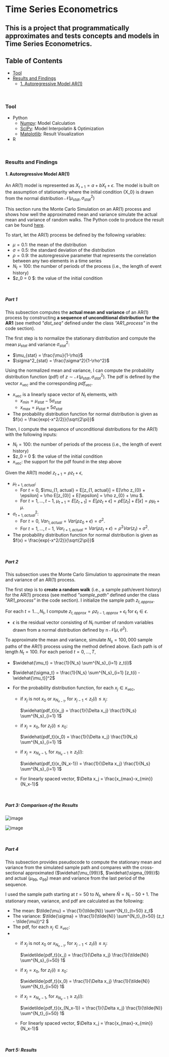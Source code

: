 # Time Series Econometrics
## This is a project that programmatically approximates and tests concepts and models in Time Series Econometrics.

## Table of Contents
- [Tool](#tool)
- [Results and Findings](#results-and-findings)
  - [1. Autoregressive Model AR(1)](#1-autoregressive-model-ar1)

<br/>

### Tool
- Python
  -   [Numpy](https://pandas.pydata.org/docs/): Model Calculation
  -   [SciPy](https://scipy.org/): Model Interpolatin & Optimization
  -   [Matplotlib](https://matplotlib.org/stable/): Result Visualization   
- R

<br/>

### Results and Findings
#### 1. Autoregressive Model AR(1)
An AR(1) model is represented as $X_{t+1} = a + bX_{t} + \epsilon$. The model is built on the assumption of stationarity where the initial condition {X_0} is drawn from the normal distribution $\mathcal{N} (\mu_{stat}, \sigma^2_{stat})$

This section runs the Monte Carlo Simulation on an AR(1) process and shows how well the approximated mean and variance simulate the actual mean and variance of random walks. The Python code to produce the result can be found [here](https://github.com/kshao19/time_series_econometrics/blob/main/Code/AR(1)).

To start, let the AR(1) process be defined by the following variables:
- $\mu = 0.1$: the mean of the distribution
- $\sigma = 0.5$: the standard deviation of the distribution
- $\rho = 0.9$: the autoregressive parameter that represents the correlation between any two elements in a time series
- $N_t = 100$: the number of periods of the process (i.e., the length of event history)
- $z_0 = 0 $: the value of the initial condition

<br/>

##### Part 1
This subsection computes the **actual mean and variance** of an AR(1) process by constructing **a sequence of unconditional distribution for the AR1** (see method *"dist_seq"* defined under the class *"AR1_process"* in the code section). 

The first step is to normalize the stationary distribution and compute the mean $\mu_{stat}$ and variance $\sigma^2_{stat}$:
- $\mu_{stat} = \frac{\mu}{1-\rho}$
- $\sigma^2_{stat} = \frac{\sigma^2}{1-\rho^2}$

Using the normalized mean and variance, I can compute the probability distribution function (pdf) of $z \sim \mathcal{N} (\mu_{stat}, \sigma^2_{stat})$. The pdf is defined by the vector $x_{vec}$ and the corresponding $pdf_{vec}$. 
- $x_{vec}$ is a linearly space vector of $N_t$ elements, with
  - $x_{min} = \mu_{stat} - 5 \sigma_{stat}$
  - $x_{max} = \mu_{stat} + 5 \sigma_{stat}$
- The probability distribution function for normal distribution is given as $f(x) = \frac{exp(-x^2/2)}{\sqrt{2\pi}}$

Then, I compute the sequence of unconditional distributions for the AR(1) with the following inputs:
- $N_t = 100$: the number of periods of the process (i.e., the length of event history)
- $z_0 = 0 $: the value of the initial condition
- $x_{vec}$: the support for the pdf found in the step above

Given the AR(1) model $z_{t+1} = \rho z_{t}+ \epsilon$,
- $\mu_{t+1, actual}$:
  - For $t=0$, $\mu_{1, actual} = E[z_{1, actual}] = E[\rho z_{0} + \epsilon] = \rho E[z_{0}] + E[\epsilon] = \rho z_{0} + \mu $. 
  - For $t=1,...,t-1$, $\mu_{t+1} = E[z_{t+1}] = E[\rho z_{t} + \epsilon] = \rho E[z_{t}] + E[\epsilon] = \rho \mu_t + \mu$.
- $\sigma^2_{t+1, actual}$:
  - For $t=0$, $Var_{1, actual} = Var(\rho z_{0} + \epsilon) = \sigma^2$. 
  - For $t=1,...,t-1$, $Var_{t+1, actual} = Var(\rho z_{t} + \epsilon) = \rho^2 Var(z_{t}) + \sigma^2$.
- The probability distribution function for normal distribution is given as $f(x) = \frac{exp(-x^2/2)}{\sqrt{2\pi}}$

<br/>

##### Part 2
This subsection uses the Monte Carlo Simulation to approximate the mean and variance of an AR(1) process. 

The first step is to **create a random walk** (i.e., a sample path/event history) for the AR(1) process (see method *"sample_path"* defined under the class *"AR1_process"* in the code section). I initialize the sample path $z_{t, approx}$.

For each $t=1...,N_t$, I compute $z_{t, approx} = \rho z_{t-1, approx} + \epsilon_t$ for $\epsilon_t \in \epsilon$.
- $\epsilon$ is the residual vector consisting of $N_t$ number of random variables drawn from a normal distribution defined by n $\mathcal{N} (\mu, \sigma^2)$.

To approximate the mean and variance, simulate $N_s = 100,000$ sample paths of the AR(1) process using the method defined above. Each path is of length $N_t = 100$.
For each period $t=0,...,T$,
- $\widehat{\mu_t} = \frac{1}{N_s} \sum^{N_s}_{i=1} z_t(i)$
- $\widehat{\sigma_t} = \frac{1}{N_s} \sum^{N_s}_{i=1} [z_t(i) - \widehat{\mu_t}]^2$
- For the probability distribution function, for each $x_j \in x_{vec}$, 

  - if $x_j$ is not $x_0$ or $x_{N_{x-1}}$, for $x_{j-1} < z_t(i) \leq x_j$:
  
    $\widehat{pdf_t}(x_j) = \frac{1}{\Delta x_j} \frac{1}{N_s}  \sum^{N_s}_{i=1} 1$ 

  - if $x_j = x_0$, for $z_t(i) \leq x_0$:

    $\widehat{pdf_t}(x_0) = \frac{1}{\Delta x_j} \frac{1}{N_s}  \sum^{N_s}_{i=1} 1$ 

  - if $x_j = x_{N_x-1}$, for $x_{N_x-1} \geq z_t(i)$:

    $\widehat{pdf_t}(x_{N_x-1}) = \frac{1}{\Delta x_j} \frac{1}{N_s}  \sum^{N_s}_{i=1} 1$

  - For linearly spaced vector, $\Delta x_j = \frac{x_{max}-x_{min}}{N_x-1}$

<br/>

##### Part 3: Comparison of the Results

![image](https://github.com/user-attachments/assets/147c0a76-5c73-4c82-a09f-1e9ee174b953)

![image](https://github.com/user-attachments/assets/625c1918-abc4-41c9-af02-5304cb2b1845)

<br/>

##### Part 4
This subsection provides pseudocode to compute the stationary mean and variance from the simulated sample path and compares with the cross-sectional approximated ($\widehat{\mu_{99}}$, $\widehat{\sigma_{99}}$) and actual ($\mu_{99}$, $\sigma_{99}$) mean and variance from the last period of the sequence. 

I used the sample path starting at $t=50$ to $N_t$, where $\tilde{N} = N_t - 50 +1$. The stationary mean, variance, and pdf are calculated as the following:
- The mean: $\tilde{\mu} = \frac{1}{\tilde{N}} \sum^{N_t}_{t=50} z_t$
- The variance: $\tilde{\sigma} = \frac{1}{\tilde{N}} \sum^{N_t}_{t=50} (z_t - \tilde{\mu})^2 $
- The pdf, for each $x_j \in x_{vec}$:
- 
  - if $x_j$ is not $x_0$ or $x_{N_{x-1}}$, for $x_{j-1} < z_t(i) \leq x_j$:
  
    $\widetilde{pdf_t}(x_j) = \frac{1}{\Delta x_j} \frac{1}{\tilde{N}}  \sum^{N_s}_{i=50} 1$ 

  - if $x_j = x_0$, for $z_t(i) \leq x_0$:

    $\widetilde{pdf_t}(x_0) = \frac{1}{\Delta x_j} \frac{1}{\tilde{N}}  \sum^{N_t}_{i=50} 1$ 

  - if $x_j = x_{N_x-1}$, for $x_{N_x-1} \geq z_t(i)$:

    $\widetilde{pdf_t}(x_{N_x-1}) = \frac{1}{\Delta x_j} \frac{1}{\tilde{N}}  \sum^{N_t}_{i=50} 1$

  - For linearly spaced vector, $\Delta x_j = \frac{x_{max}-x_{min}}{N_x-1}$   

<br/>

##### Part 5: Results



